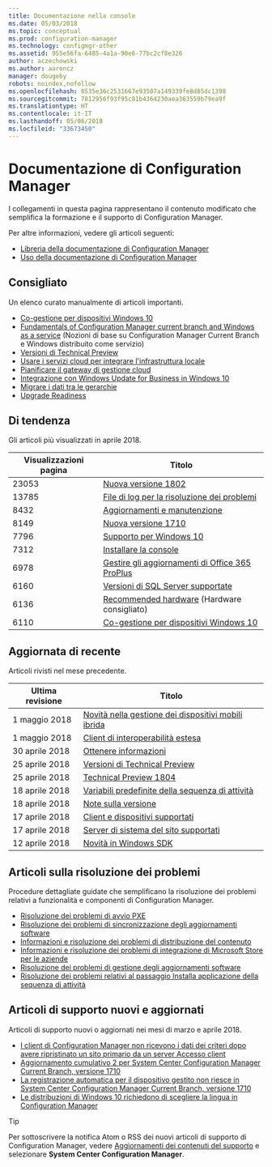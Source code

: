 ```yaml
---
title: Documentazione nella console
ms.date: 05/03/2018
ms.topic: conceptual
ms.prod: configuration-manager
ms.technology: configmgr-other
ms.assetid: 955e56fa-6485-4a1a-90e6-77bc2cf8e326
author: aczechowski
ms.author: aaroncz
manager: dougeby
robots: noindex,nofollow
ms.openlocfilehash: 0535e36c2531667e93507a149339fe8d85dc1398
ms.sourcegitcommit: 7812956f93f95c81b4364230aea363559b79ea9f
ms.translationtype: HT
ms.contentlocale: it-IT
ms.lasthandoff: 05/06/2018
ms.locfileid: "33673450"
---
```

<!-- 
feature 1357546
This page displays in-console, under the Support workspace, Documentation node. 
-->


# <a name="configuration-manager-documentation"></a>Documentazione di Configuration Manager
I collegamenti in questa pagina rappresentano il contenuto modificato che semplifica la formazione e il supporto di Configuration Manager. 

Per altre informazioni, vedere gli articoli seguenti:
- [Libreria della documentazione di Configuration Manager](https://docs.microsoft.com/sccm)  
- [Uso della documentazione di Configuration Manager](https://docs.microsoft.com/sccm/core/understand/use-docs)



## <a name="recommended"></a>Consigliato 
Un elenco curato manualmente di articoli importanti.

- [Co-gestione per dispositivi Windows 10](/sccm/core/clients/manage/co-management-overview)
- [Fundamentals of Configuration Manager current branch and Windows as a service](/sccm/core/understand/configuration-manager-and-windows-as-service) (Nozioni di base su Configuration Manager Current Branch e Windows distribuito come servizio)
- [Versioni di Technical Preview](/sccm/core/get-started/technical-preview)
- [Usare i servizi cloud per integrare l'infrastruttura locale](/sccm/core/understand/use-cloud-services)
- [Pianificare il gateway di gestione cloud](/sccm/core/clients/manage/plan-cloud-management-gateway)
- [Integrazione con Windows Update for Business in Windows 10](/sccm/sum/deploy-use/integrate-windows-update-for-business-windows-10)
- [Migrare i dati tra le gerarchie](/sccm/core/migration/migrate-data-between-hierarchies)
- [Upgrade Readiness](/sccm/core/clients/manage/upgrade/upgrade-analytics)



## <a name="trending"></a>Di tendenza
Gli articoli più visualizzati in aprile 2018.

| Visualizzazioni pagina | Titolo | 
| ----- | ----- | 
| 23053 | [Nuova versione 1802](/sccm/core/plan-design/changes/whats-new-in-version-1802) | 
| 13785 | [File di log per la risoluzione dei problemi](/sccm/core/plan-design/hierarchy/log-files) | 
| 8432 | [Aggiornamenti e manutenzione](/sccm/core/servers/manage/updates) | 
| 8149 | [Nuova versione 1710](/sccm/core/plan-design/changes/whats-new-in-version-1710) | 
| 7796 | [Supporto per Windows 10](/sccm/core/plan-design/configs/support-for-windows-10) | 
| 7312 | [Installare la console](/sccm/core/servers/deploy/install/install-consoles) | 
| 6978 | [Gestire gli aggiornamenti di Office 365 ProPlus](/sccm/sum/deploy-use/manage-office-365-proplus-updates) | 
| 6160 | [Versioni di SQL Server supportate](/sccm/core/plan-design/configs/support-for-sql-server-versions) | 
| 6136 | [Recommended hardware](/sccm/core/plan-design/configs/recommended-hardware) (Hardware consigliato) | 
| 6110 | [Co-gestione per dispositivi Windows 10](/sccm/core/clients/manage/co-management-overview) | 



## <a name="recently-updated"></a>Aggiornata di recente
Articoli rivisti nel mese precedente.

| Ultima revisione | Titolo | 
|-----|-----|
| 1 maggio 2018 | [Novità nella gestione dei dispositivi mobili ibrida](/sccm/mdm/understand/whats-new-in-hybrid-mobile-device-management) | 
| 1 maggio 2018 | [Client di interoperabilità estesa](/sccm/core/understand/interoperability-client) | 
| 30 aprile 2018 | [Ottenere informazioni](/sccm/core/understand/find-help) | 
| 25 aprile 2018 | [Versioni di Technical Preview](/sccm/core/get-started/technical-preview) | 
| 25 aprile 2018 | [Technical Preview 1804](/sccm/core/get-started/capabilities-in-technical-preview-1804) | 
| 18 aprile 2018 | [Variabili predefinite della sequenza di attività](/sccm/osd/understand/task-sequence-built-in-variables) | 
| 18 aprile 2018 | [Note sulla versione](/sccm/core/servers/deploy/install/release-notes) | 
| 17 aprile 2018 | [Client e dispositivi supportati](/sccm/core/plan-design/configs/supported-operating-systems-for-clients-and-devices) | 
| 17 aprile 2018 | [Server di sistema del sito supportati](/sccm/core/plan-design/configs/supported-operating-systems-for-site-system-servers) | 
| 12 aprile 2018 | [Novità in Windows SDK](/sccm/develop/core/changes/what-s-new-in-the-system-center-configuration-manager-sdk) | 



## <a name="troubleshooting-articles"></a>Articoli sulla risoluzione dei problemi
Procedure dettagliate guidate che semplificano la risoluzione dei problemi relativi a funzionalità e componenti di Configuration Manager.

- [Risoluzione dei problemi di avvio PXE](https://support.microsoft.com/help/10082)
- [Risoluzione dei problemi di sincronizzazione degli aggiornamenti software](https://support.microsoft.com/help/10059)
- [Informazioni e risoluzione dei problemi di distribuzione del contenuto](https://support.microsoft.com/help/4000401)
- [Informazioni e risoluzione dei problemi di integrazione di Microsoft Store per le aziende](https://support.microsoft.com/help/4010214)
- [Risoluzione dei problemi di gestione degli aggiornamenti software](https://support.microsoft.com/help/10680)
- [Risoluzione dei problemi relativi al passaggio Installa applicazione della sequenza di attività](https://support.microsoft.com/help/18408/)



## <a name="new-and-updated-support-articles"></a>Articoli di supporto nuovi e aggiornati
Articoli di supporto nuovi o aggiornati nei mesi di marzo e aprile 2018.

- [I client di Configuration Manager non ricevono i dati dei criteri dopo avere ripristinato un sito primario da un server Accesso client](https://support.microsoft.com/help/4095539)
- [Aggiornamento cumulativo 2 per System Center Configuration Manager Current Branch, versione 1710](https://support.microsoft.com/help/4086143)
- [La registrazione automatica per il dispositivo gestito non riesce in System Center Configuration Manager Current Branch, versione 1710](https://support.microsoft.com/help/4088970)
- [Le distribuzioni di Windows 10 richiedono di scegliere la lingua in Configuration Manager](https://support.microsoft.com/help/4088140)

> [!Tip]  
> Per sottoscrivere la notifica Atom o RSS dei nuovi articoli di supporto di Configuration Manager, vedere [Aggiornamenti dei contenuti del supporto](https://support.microsoft.com/help/4089498/) e selezionare **System Center Configuration Manager**.  
